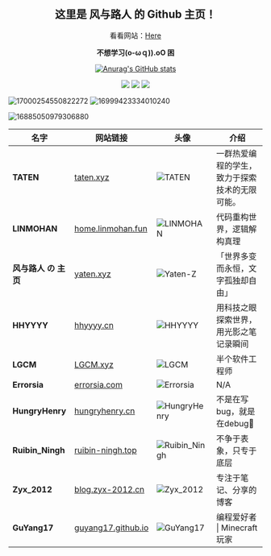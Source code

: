 <div id="title" align=center>

## 这里是 风与路人 的 Github 主页！

看看网站：[Here](https://yaten.xyz)

**不想学习(o-ωｑ)).oO 困**



[![Anurag's GitHub stats](https://github-readme-stats.vercel.app/api?username=Yaten-Z&show_icons=true&theme=tokyonight)](https://b23.tv/iEJTnPp)

![](https://img.shields.io/badge/讨厌-学习-yellow) 
![](https://img.shields.io/badge/性格-开朗-red) 
![](https://img.shields.io/badge/爱好-二次元-red)

</div>

![17000254550822272](https://s1.imagehub.cc/images/2025/06/15/4263fe40f1cfba9f42720e1dffee06c6.webp)
![16999423334010240](https://s1.imagehub.cc/images/2025/06/15/cd30644088fbc6cf43eb15569eec519e.webp)

![16885050979306880](https://s1.imagehub.cc/images/2025/06/15/25413eef9fc154bd76d0bf82dbc9e100.webp)

| 名字         | 网站链接                                       | 头像                                                                                   | 介绍                                       |
|--------------|------------------------------------------------|----------------------------------------------------------------------------------------|--------------------------------------------|
| **TATEN** | [taten.xyz](https://taten.xyz) | ![TATEN](https://s1.imagehub.cc/images/2025/08/01/aacbcc1f6151e74eadb1d372e7caa5bf.png) | 一群热爱编程的学生，致力于探索技术的无限可能。                 |
| **LINMOHAN** | [home.linmohan.fun](https://home.linmohan.fun) | ![LINMOHAN](https://s1.imagehub.cc/images/2025/07/30/0a2c858f1fa7d7ff3d480b9e2ab3dce0.jpg) | 代码重构世界，逻辑解构真理                 |
| **风与路人 の 主页**     | [yaten.xyz](https://yaten.xyz) | ![Yaten-Z](https://s1.imagehub.cc/images/2025/05/30/55439681d8b3c2d988638c133e160a56.jpg)   | 「世界多变而永恒，文字孤独却自由」         |
| **HHYYYY**   | [hhyyyy.cn](https://hhyyyy.cn/)                | ![HHYYYY](https://s1.imagehub.cc/images/2025/07/31/1fe122170bc941cc696119b9aaca6ead.jpg) | 用科技之眼探索世界，用光影之笔记录瞬间     |
| **LGCM**     | [LGCM.xyz](http://www.LGCM.xyz)                | ![LGCM](https://s1.imagehub.cc/images/2025/07/30/75fb3a7a7532703f2e7f0c095dc417f1.jpg)     | 半个软件工程师                             |
| **Errorsia** | [errorsia.com](http://errorsia.com)            | ![Errorsia](https://s1.imagehub.cc/images/2025/07/30/86668972c5b3fb5e440c6e1bba1f69db.png) | N/A                                       |
| **HungryHenry** | [hungryhenry.cn](https://hungryhenry.cn)     | ![HungryHenry](https://s1.imagehub.cc/images/2025/07/31/4b1f583c02e682ac790c6bfa7a52ec0b.jpg) | 不是在写bug，就是在debug🐛     |
| **Ruibin_Ningh** | [ruibin-ningh.top](https://www.ruibin-ningh.top/) | ![Ruibin_Ningh](https://s1.imagehub.cc/images/2025/07/31/b2e402249619e45fd0a227d7f5161d5a.jpg) | 不争于表象，只专于底层                     |
| **Zyx_2012** | [blog.zyx-2012.cn](https://blog.zyx-2012.cn)   | ![Zyx_2012](https://blog.zyx-2012.cn/upload/bb5afa63-810b-4610-8c1e-c0e47c534246.png)     | 专注于笔记、分享的博客                   |
| **GuYang17** | [guyang17.github.io](https://guyang17.github.io/) | ![GuYang17](https://avatars.githubusercontent.com/u/196782409?v=4)                    | 编程爱好者 \| Minecraft玩家              |

[github-sub-title:img]: https://readme-typing-svg.herokuapp.com?font=Segoe+Script&center=true&lines=Yaten-Z.

<!--
**Yaten-Z/Yaten-Z** is a ✨ _special_ ✨ repository because its `README.md` (this file) appears on your GitHub profile.

Here are some ideas to get you started:

- 🔭 I’m currently working on ...
- 🌱 I’m currently learning ...
- 👯 I’m looking to collaborate on ...
- 🤔 I’m looking for help with ...
- 💬 Ask me about ...
- 📫 How to reach me: ...
- 😄 Pronouns: ...
- ⚡ Fun fact: ...
-->

